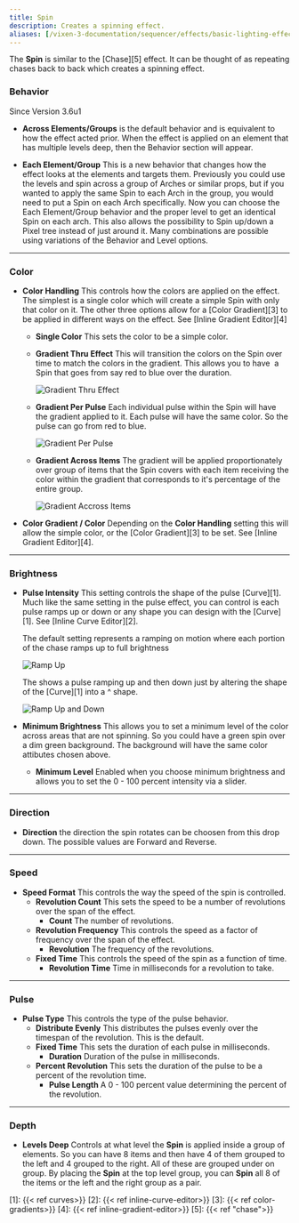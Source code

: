 ```yaml
---
title: Spin
description: Creates a spinning effect.
aliases: [/vixen-3-documentation/sequencer/effects/basic-lighting-effects/spin/]
---
```

The **Spin** is similar to the [Chase][5] effect. It can be thought of as repeating chases back to back which creates a spinning effect.

### Behavior

Since Version 3.6u1

* **Across Elements/Groups** is the default behavior and is equivalent to how the effect acted prior. When the effect is applied on an element that has multiple levels deep, then the Behavior section will appear.

* **Each Element/Group** This is a new behavior that changes how the effect looks at the elements and targets them. Previously you could use the levels and spin across a group of Arches or similar props, but if you wanted to apply the same Spin to each Arch in the group, you would need to put a Spin on each Arch specifically. Now you can choose the Each Element/Group behavior and the proper level to get an identical Spin on each arch. This also allows the possibility to Spin up/down a Pixel tree instead of just around it. Many combinations are possible using variations of the Behavior and Level options.

---

### Color

* **Color Handling** This controls how the colors are applied on the effect. The simplest is a single color which will create a simple Spin with only that color on it. The other three options allow for a [Color Gradient][3] to be applied in different ways on the effect. See [Inline Gradient Editor][4]
  * **Single Color** This sets the color to be a simple color.
  * **Gradient Thru Effect** This will transition the colors on the Spin over time to match the colors in the gradient. This allows you to have  a Spin that goes from say red to blue over the duration.

    ![Gradient Thru Effect](/images/docs/usage/sequencer/effects/basic/chase/GradientThruEffect-300x38.png)

  * **Gradient Per Pulse** Each individual pulse within the Spin will have the gradient applied to it. Each pulse will have the same color. So the pulse can go from red to blue.

    ![Gradient Per Pulse](/images/docs/usage/sequencer/effects/basic/chase/GradientPerPulse-300x41.png)

  * **Gradient Across Items** The gradient will be applied proportionately over group of items that the Spin covers with each item receiving the color within the gradient that corresponds to it's percentage of the entire group.

    ![Gradient Accross Items](/images/docs/usage/sequencer/effects/basic/chase/GradientAcrossItems-300x38.png)
* **Color Gradient / Color** Depending on the **Color Handling** setting this will allow the simple color, or the [Color Gradient][3] to be set. See [Inline Gradient Editor][4].
  
---

### Brightness

* **Pulse Intensity** This setting controls the shape of the pulse [Curve][1]. Much like the same setting in the pulse effect, you can control is each pulse ramps up or down or any shape you can design with the [Curve][1]. See [Inline Curve Editor][2].

    The default setting represents a ramping on motion where each portion of the chase ramps up to full brightness

    ![Ramp Up](/images/docs/usage/sequencer/effects/basic/chase/PulseIntensityRamp-300x21.png)

    The shows a pulse ramping up and then down just by altering the shape of the [Curve][1] into a ^ shape.

    ![Ramp Up and Down](/images/docs/usage/sequencer/effects/basic/chase/PulseIntensityRampUpDown-300x23.png)

* **Minimum Brightness** This allows you to set a minimum level of the color across areas that are not spinning. So you could have a green spin over a dim green background. The background will have the same color attibutes chosen above.
  * **Minimum Level** Enabled when you choose minimum brightness and allows you to set the 0 - 100 percent intensity via a slider.

---

### Direction

* **Direction** the direction the spin rotates can be choosen from this drop down. The possible values are Forward and Reverse.

---

### Speed

* **Speed Format** This controls the way the speed of the spin is controlled.
  * **Revolution Count** This sets the speed to be a number of revolutions over the span of the effect.
    * **Count** The number of revolutions.
  * **Revolution Frequency** This controls the speed as a factor of frequency over the span of the effect.
    * **Revolution** The frequency of the revolutions.
  * **Fixed Time** This controls the speed of the spin as a function of time.
    * **Revolution Time** Time in milliseconds for a revolution to take.

---

### Pulse

* **Pulse Type** This controls the type of the pulse behavior.
  * **Distribute Evenly** This distributes the pulses evenly over the timespan of the revolution. This is the default.
  * **Fixed Time** This sets the duration of each pulse in milliseconds.
    * **Duration** Duration of the pulse in milliseconds.
  * **Percent Revolution** This sets the duration of the pulse to be a percent of the revolution time.
    * **Pulse Length** A 0 - 100 percent value determining the percent of the revolution.

---

### Depth

* **Levels Deep** Controls at what level the **Spin** is applied inside a group of elements. So you can have 8 items and then have 4 of them grouped to the left and 4 grouped to the right. All of these are grouped under on group. By placing the **Spin** at the top level group, you can **Spin** all 8 of the items or the left and the right group as a pair.

[1]: {{< ref curves>}}
[2]: {{< ref inline-curve-editor>}}
[3]: {{< ref color-gradients>}}
[4]: {{< ref inline-gradient-editor>}}
[5]: {{< ref "chase">}}
